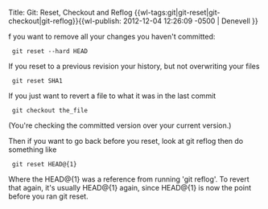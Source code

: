 Title: Git: Reset, Checkout and Reflog
{{wl-tags:git|git-reset|git-checkout|git-reflog}}{{wl-publish: 2012-12-04 12:26:09 -0500 | Denevell }}

f you want to remove all your changes you haven't committed:

     git reset --hard HEAD
     
If you reset to a previous revision your history, but not overwriting your files

     git reset SHA1
     
If you just want to revert a file to what it was in the last commit

     git checkout the_file
     
(You're checking the committed version over your current version.)

Then if you want to go back before you reset, look at git reflog then do something like

     git reset HEAD@{1} 
     
Where the HEAD@{1} was a reference from running 'git reflog'. To revert that again, it's usually HEAD@{1} again, since HEAD@{1} is now the point before you ran git reset. 

